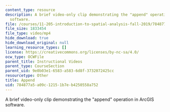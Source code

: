 ```yaml
---
content_type: resource
description: A brief video-only clip demonstrating the "append" operation in ArcGIS
  software.
file: /courses/11-205-introduction-to-spatial-analysis-fall-2019/784877a5a09c12151b7eb4250558a752_MIT11_205F19_append.mp4
file_size: 1833454
file_type: video/mp4
hide_download: true
hide_download_original: null
learning_resource_types: []
license: https://creativecommons.org/licenses/by-nc-sa/4.0/
ocw_type: OCWFile
parent_title: Instructional Videos
parent_type: CourseSection
parent_uid: 9e0b03e1-6583-a583-6d8f-3732072425cc
resourcetype: Other
title: Append
uid: 784877a5-a09c-1215-1b7e-b4250558a752
---
```

A brief video-only clip demonstrating the "append" operation in ArcGIS software.
